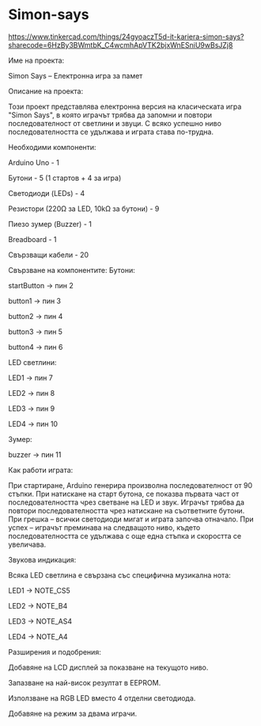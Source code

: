 # Simon-says
https://www.tinkercad.com/things/24gyoaczT5d-it-kariera-simon-says?sharecode=6HzBy3BWmtbK_C4wcmhApVTK2bjxWnESniU9wBsJZj8


 Име на проекта:

Simon Says – Електронна игра за памет

 Описание на проекта:

Този проект представлява електронна версия на класическата игра "Simon Says", в която играчът трябва да запомни и повтори последователност от светлини и звуци. С всяко успешно ниво последователността се удължава и играта става по-трудна.


Необходими компоненти:


Arduino Uno -	1

Бутони -	5 (1 стартов + 4 за игра)

Светодиоди (LEDs) -	4

Резистори (220Ω за LED, 10kΩ за бутони) -	9

Пиезо зумер (Buzzer) -	1

Breadboard -	1

Свързващи кабели - 20


 Свързване на компонентите:
Бутони:

startButton → пин 2

button1 → пин 3

button2 → пин 4

button3 → пин 5

button4 → пин 6

LED светлини:

LED1 → пин 7

LED2 → пин 8

LED3 → пин 9

LED4 → пин 10


Зумер:

buzzer → пин 11


 Как работи играта:

При стартиране, Arduino генерира произволна последователност от 90 стъпки.
При натискане на старт бутона, се показва първата част от последователността чрез светване на LED и звук.
Играчът трябва да повтори последователността чрез натискане на съответните бутони.
При грешка – всички светодиоди мигат и играта започва отначало.
При успех – играчът преминава на следващото ниво, където последователността се удължава с още една стъпка и скоростта се увеличава.


 Звукова индикация:

Всяка LED светлина е свързана със специфична музикална нота:

LED1 → NOTE_CS5

LED2 → NOTE_B4

LED3 → NOTE_AS4

LED4 → NOTE_A4



 Разширения и подобрения:

Добавяне на LCD дисплей за показване на текущото ниво.

Запазване на най-висок резултат в EEPROM.

Използване на RGB LED вместо 4 отделни светодиода.

Добавяне на режим за двама играчи.










